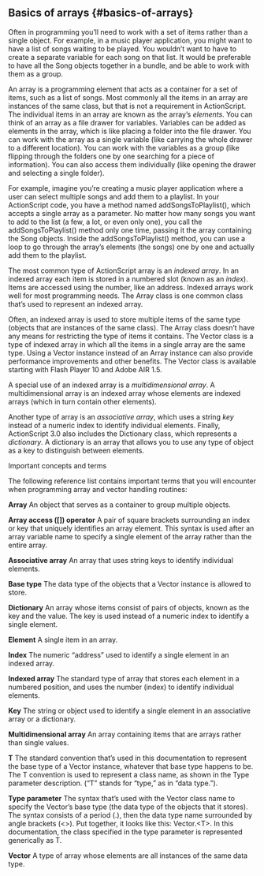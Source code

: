 ## Basics of arrays {#basics-of-arrays}

Often in programming you’ll need to work with a set of items rather than a single object. For example, in a music player application, you might want to have a list of songs waiting to be played. You wouldn’t want to have to create a separate variable for each song on that list. It would be preferable to have all the Song objects together in a bundle, and be able to work with them as a group.

An array is a programming element that acts as a container for a set of items, such as a list of songs. Most commonly all the items in an array are instances of the same class, but that is not a requirement in ActionScript. The individual items in an array are known as the array’s _elements_. You can think of an array as a file drawer for variables. Variables can be added as elements in the array, which is like placing a folder into the file drawer. You can work with the array as a single variable (like carrying the whole drawer to a different location). You can work with the variables as a group (like flipping through the folders one by one searching for a piece of information). You can also access them individually (like opening the drawer and selecting a single folder).

For example, imagine you’re creating a music player application where a user can select multiple songs and add them to a playlist. In your ActionScript code, you have a method named addSongsToPlaylist(), which accepts a single array as a parameter. No matter how many songs you want to add to the list (a few, a lot, or even only one), you call the addSongsToPlaylist() method only one time, passing it the array containing the Song objects. Inside the addSongsToPlaylist() method, you can use a loop to go through the array’s elements (the songs) one by one and actually add them to the playlist.

The most common type of ActionScript array is an _indexed array_. In an indexed array each item is stored in a numbered slot (known as an _index_). Items are accessed using the number, like an address. Indexed arrays work well for most programming needs. The Array class is one common class that’s used to represent an indexed array.

Often, an indexed array is used to store multiple items of the same type (objects that are instances of the same class). The Array class doesn’t have any means for restricting the type of items it contains. The Vector class is a type of indexed array in which all the items in a single array are the same type. Using a Vector instance instead of an Array instance can also provide performance improvements and other benefits. The Vector class is available starting with Flash Player 10 and Adobe AIR 1.5.

A special use of an indexed array is a _multidimensional array_. A multidimensional array is an indexed array whose elements are indexed arrays (which in turn contain other elements).

Another type of array is an _associative array_, which uses a string _key_ instead of a numeric index to identify individual elements. Finally, ActionScript 3.0 also includes the Dictionary class, which represents a _dictionary_. A dictionary is an array that allows you to use any type of object as a key to distinguish between elements.

Important concepts and terms

The following reference list contains important terms that you will encounter when programming array and vector handling routines:

**Array** An object that serves as a container to group multiple objects.

**Array access ([]) operator** A pair of square brackets surrounding an index or key that uniquely identifies an array element. This syntax is used after an array variable name to specify a single element of the array rather than the entire array.

**Associative array** An array that uses string keys to identify individual elements.

**Base type** The data type of the objects that a Vector instance is allowed to store.

**Dictionary** An array whose items consist of pairs of objects, known as the key and the value. The key is used instead of a numeric index to identify a single element.

**Element** A single item in an array.

**Index** The numeric “address” used to identify a single element in an indexed array.

**Indexed array** The standard type of array that stores each element in a numbered position, and uses the number (index) to identify individual elements.

**Key** The string or object used to identify a single element in an associative array or a dictionary.

**Multidimensional array** An array containing items that are arrays rather than single values.

**T** The standard convention that’s used in this documentation to represent the base type of a Vector instance, whatever that base type happens to be. The T convention is used to represent a class name, as shown in the Type parameter description. (“T” stands for “type,” as in “data type.”).

**Type parameter** The syntax that’s used with the Vector class name to specify the Vector’s base type (the data type of the objects that it stores). The syntax consists of a period (.), then the data type name surrounded by angle brackets (&lt;&gt;). Put together, it looks like this: Vector.&lt;T&gt;. In this documentation, the class specified in the type parameter is represented generically as T.

**Vector** A type of array whose elements are all instances of the same data type.